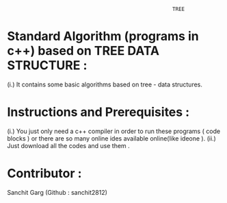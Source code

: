                                                           TREE
# Standard Algorithm (programs in c++) based on TREE DATA STRUCTURE : 
(i.) It contains some basic algorithms based on tree - data structures.

# Instructions and Prerequisites :
(i.) You just only need a c++ compiler in order to run these programs ( code blocks ) or there are so many online ides available online(like ideone ).
(ii.) Just download all the codes and use them .


# Contributor : 

Sanchit Garg (Github : sanchit2812)
